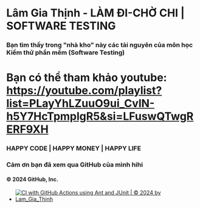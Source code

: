 ﻿# Lâm Gia Thịnh - LÀM ĐI-CHỜ CHI | SOFTWARE TESTING

 ### Bạn tìm thấy trong "nhà kho" này các tài nguyên của môn học Kiểm thử phần mềm (Software Testing)
 
# Bạn có thể tham khảo youtube: https://youtube.com/playlist?list=PLayYhLZuuO9ui_CvlN-h5Y7HcTpmplgR5&si=LFuswQTwgRERF9XH

### HAPPY CODE | HAPPY MONEY | HAPPY LIFE
### Cảm ơn bạn đã xem qua GitHub của mình hihi 

#### © 2024 GitHub, Inc.
* [![CI with GitHub Actions using Ant and JUnit | © 2024 by Lam_Gia_Thinh](https://github.com/sjsjsmsmsj/software-testing/actions/workflows/ci-junit.yml/badge.svg)](https://github.com/sjsjsmsmsj/software-testing/actions/workflows/ci-junit.yml)
